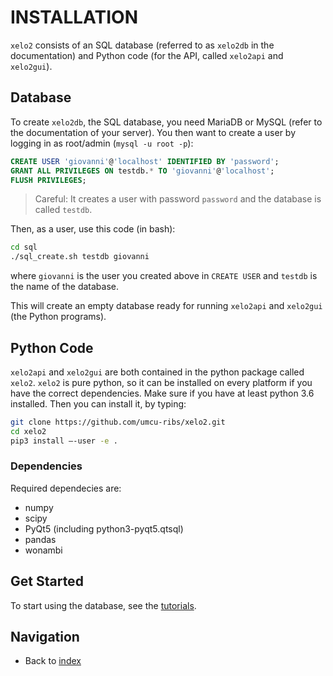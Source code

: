 # INSTALLATION

`xelo2` consists of an SQL database (referred to as `xelo2db` in the documentation) and Python code (for the API, called `xelo2api` and `xelo2gui`).

## Database
To create `xelo2db`, the SQL database, you need MariaDB or MySQL (refer to the documentation of your server).
You then want to create a user by logging in as root/admin (`mysql -u root -p`):

```SQL
CREATE USER 'giovanni'@'localhost' IDENTIFIED BY 'password';
GRANT ALL PRIVILEGES ON testdb.* TO 'giovanni'@'localhost';
FLUSH PRIVILEGES;
```

> Careful: It creates a user with password `password` and the database is called `testdb`.

Then, as a user, use this code (in bash):

```bash
cd sql
./sql_create.sh testdb giovanni
```
where `giovanni` is the user you created above in `CREATE USER` and `testdb` is the name of the database.

This will create an empty database ready for running `xelo2api` and `xelo2gui` (the Python programs).

## Python Code

`xelo2api` and `xelo2gui` are both contained in the python package called `xelo2`.
`xelo2` is pure python, so it can be installed on every platform if you have the correct dependencies.
Make sure if you have at least python 3.6 installed.
Then you can install it, by typing:

```bash
git clone https://github.com/umcu-ribs/xelo2.git
cd xelo2
pip3 install –-user -e .
```

### Dependencies

Required dependecies are:

* numpy
* scipy
* PyQt5 (including python3-pyqt5.qtsql)
* pandas
* wonambi

## Get Started
To start using the database, see the [tutorials](tutorial.md).

## Navigation
  - Back to [index](index.md)
